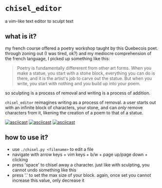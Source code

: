 # `chisel_editor`
a vim-like text editor to sculpt text

## what is it?
my french course offered a poetry workshop taught by this Quebecois poet. through zoning out (I was tired, ok?) and my mediocre comprehension of the french language, I picked up something like this:

> Poetry is fundamentally differerent from other art forms. When you make a statue, you start with a stone block, everything you can do is there, and it is the artist's job to carve out the statue. But when you write, you start with nothing and you build up into your poem.

so sculpting is a process of removal and writing is a process of addition.

`chisel_editor` reimagines writing as a process of removal. a user starts out with an infinite block of characters, your stone, and can *only* remove characters from it, likening the creation of a poem to that of a statue.

[![asciicast](https://asciinema.org/a/Rz3sq0zmZMHiAQMsJTX4uJJVy.svg)](https://asciinema.org/a/Rz3sq0zmZMHiAQMsJTX4uJJVy)
[![asciicast](https://asciinema.org/a/JyIJcpNl2T9ur6nqALkW1loCm.svg)](https://asciinema.org/a/JyIJcpNl2T9ur6nqALkW1loCm)
[![asciicast](https://asciinema.org/a/va0fSFSb8JRs9NENzcLT8273m.svg)](https://asciinema.org/a/va0fSFSb8JRs9NENzcLT8273m)

## how to use it?
* use `./chisel.py <filename>` to edit a file
* navigate with arrow keys + vim keys + b/w + page up/page down + clicking
* press 'space' to chisel away a character. just like with sculpting, you cannot undo something like this
* press '.' to set the max size of your block. again, once set you cannot increase this value, only decrease it
